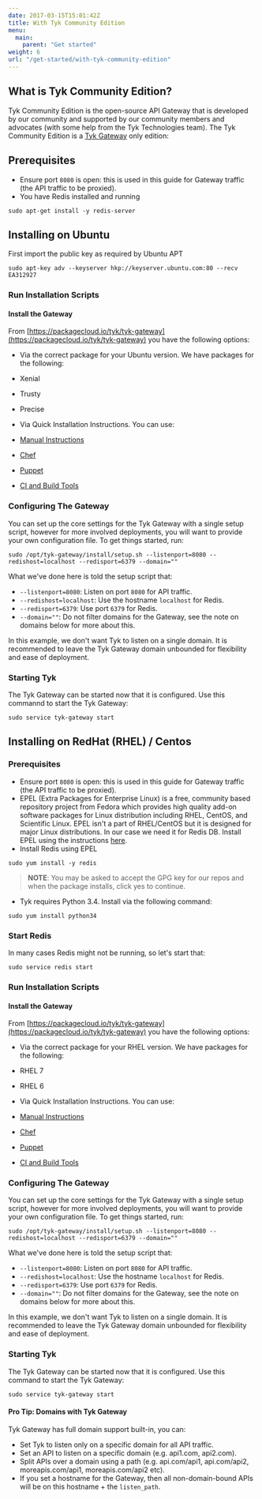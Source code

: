 ```yaml
---
date: 2017-03-15T15:01:42Z
title: With Tyk Community Edition
menu: 
  main:
    parent: "Get started"
weight: 6
url: "/get-started/with-tyk-community-edition"
---
```


## <a name="what-is-tyk-community-edition"></a>What is Tyk Community Edition?

Tyk Community Edition is the open-source API Gateway that is developed by our community and supported by our community members and advocates (with some help from the Tyk Technologies team). The Tyk Community Edition is a [Tyk Gateway](https://tyk.io/docs/concepts/tyk-components/gateway/) only edition:


## <a name="prerequisites"></a>Prerequisites

*   Ensure port `8080` is open: this is used in this guide for Gateway traffic (the API traffic to be proxied).
*   You have Redis installed and running

```{.copyWrapper}
sudo apt-get install -y redis-server
```

## <a name="install-on-ubuntu"></a>Installing on Ubuntu

First import the public key as required by Ubuntu APT

```{.copyWrapper}
sudo apt-key adv --keyserver hkp://keyserver.ubuntu.com:80 --recv EA312927
```

### Run Installation Scripts

#### Install the Gateway

From [https://packagecloud.io/tyk/tyk-gateway](https://packagecloud.io/tyk/tyk-gateway) you have the following options:

* Via the correct package for your Ubuntu version. We have packages for the following:
 * Xenial
 * Trusty
 * Precise

* Via Quick Installation Instructions. You can use: 
 * [Manual Instructions](https://packagecloud.io/tyk/tyk-gateway/install#manual-deb)
 * [Chef](https://packagecloud.io/tyk/tyk-gateway/install#chef)
 * [Puppet](https://packagecloud.io/tyk/tyk-gateway/install#puppet)
 * [CI and Build Tools](https://packagecloud.io/tyk/tyk-gateway/ci)

### <a name="configure-tyk-community-edition"></a>Configuring The Gateway 

You can set up the core settings for the Tyk Gateway with a single setup script, however for more involved deployments, you will want to provide your own configuration file. To get things started, run:
```{.copyWrapper}
sudo /opt/tyk-gateway/install/setup.sh --listenport=8080 --redishost=localhost --redisport=6379 --domain=""
```

What we've done here is told the setup script that:

*   `--listenport=8080`: Listen on port `8080` for API traffic.
*   `--redishost=localhost`: Use the hostname `localhost` for Redis.
*   `--redisport=6379`: Use port `6379` for Redis.
*   `--domain=""`: Do not filter domains for the Gateway, see the note on domains below for more about this.

In this example, we don't want Tyk to listen on a single domain. It is recommended to leave the Tyk Gateway domain unbounded for flexibility and ease of deployment.

### Starting Tyk

The Tyk Gateway can be started now that it is configured. Use this commannd to start the Tyk Gateway:
```{.copyWrapper}
sudo service tyk-gateway start
```

## <a name="installing-on-redhat-centos"></a>Installing on RedHat (RHEL) / Centos

### Prerequisites

*   Ensure port `8080` is open: this is used in this guide for Gateway traffic (the API traffic to be proxied).
*   EPEL (Extra Packages for Enterprise Linux) is a free, community based repository project from Fedora which provides high quality add-on software packages for Linux distribution including RHEL, CentOS, and Scientific Linux. EPEL isn't a part of RHEL/CentOS but it is designed for major Linux distributions. In our case we need it for Redis DB. Install EPEL using the instructions [here](http://fedoraproject.org/wiki/EPEL#How_can_I_use_these_extra_packages.3F).
*   Install Redis using EPEL

```{.copyWrapper}
sudo yum install -y redis
```

> **NOTE**: You may be asked to accept the GPG key for our repos and when the package installs, click yes to continue.

*   Tyk requires Python 3.4. Install via the following command:

```{.copyWrapper}
sudo yum install python34
```

### Start Redis

In many cases Redis might not be running, so let's start that:
```{.copyWrapper}
sudo service redis start
```

### Run Installation Scripts

#### Install the Gateway

From [https://packagecloud.io/tyk/tyk-gateway](https://packagecloud.io/tyk/tyk-gateway) you have the following options:

* Via the correct package for your RHEL version. We have packages for the following:
 * RHEL 7
 * RHEL 6
 
* Via Quick Installation Instructions. You can use:
 * [Manual Instructions](https://packagecloud.io/tyk/tyk-gateway/install#manual-rpm)
 * [Chef](https://packagecloud.io/tyk/tyk-gateway/install#chef)
 * [Puppet](https://packagecloud.io/tyk/tyk-gateway/install#puppet)
 * [CI and Build Tools](https://packagecloud.io/tyk/tyk-gateway/ci)

### <a name="configure-tyk-community-edition"></a>Configuring The Gateway 

You can set up the core settings for the Tyk Gateway with a single setup script, however for more involved deployments, you will want to provide your own configuration file. To get things started, run:
```{.copyWrapper}
sudo /opt/tyk-gateway/install/setup.sh --listenport=8080 --redishost=localhost --redisport=6379 --domain=""
```

What we've done here is told the setup script that:

*   `--listenport=8080`: Listen on port `8080` for API traffic.
*   `--redishost=localhost`: Use the hostname `localhost` for Redis.
*   `--redisport=6379`: Use port `6379` for Redis.
*   `--domain=""`: Do not filter domains for the Gateway, see the note on domains below for more about this.

In this example, we don't want Tyk to listen on a single domain. It is recommended to leave the Tyk Gateway domain unbounded for flexibility and ease of deployment.

### Starting Tyk

The Tyk Gateway can be started now that it is configured. Use this command to start the Tyk Gateway:
```{.copyWrapper}
sudo service tyk-gateway start
```

#### Pro Tip: Domains with Tyk Gateway

Tyk Gateway has full domain support built-in, you can:

*   Set Tyk to listen only on a specific domain for all API traffic.
*   Set an API to listen on a specific domain (e.g. api1.com, api2.com).
*   Split APIs over a domain using a path (e.g. api.com/api1, api.com/api2, moreapis.com/api1, moreapis.com/api2 etc).
*   If you set a hostname for the Gateway, then all non-domain-bound APIs will be on this hostname + the `listen_path`.